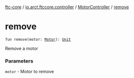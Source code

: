 [ftc-core](../../index.md) / [io.arct.ftccore.controller](../index.md) / [MotorController](index.md) / [remove](./remove.md)

# remove

`fun remove(motor: `[`Motor`](../../io.arct.ftccore.device/-motor/index.md)`): `[`Unit`](https://kotlinlang.org/api/latest/jvm/stdlib/kotlin/-unit/index.html)

Remove a motor

### Parameters

`motor` - Motor to remove
